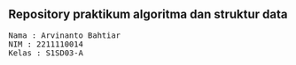 ## Repository praktikum algoritma dan struktur data

<pre>
Nama : Arvinanto Bahtiar
NIM : 2211110014
Kelas : S1SD03-A
</pre>
